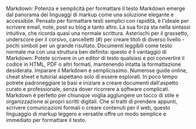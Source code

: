 Markdown: Potenza e semplicità per formattare il testo Markdown emerge dal panorama dei linguaggi di markup come una soluzione elegante e accessibile. Pensato per formattare testi semplici con rapidità, è l'ideale per scrivere email, note, post su blog e tanto altro. La sua forza sta nella sintassi intuitiva, che ricorda quasi una normale scrittura. Asterischi per il grassetto, underscore per il corsivo, cancelletti (#) per creare titoli di diverso livello - pochi simboli per un grande risultato. Documenti leggibili come testo normale ma con una struttura ben definita: questo è il vantaggio di Markdown. Potete scrivere in un editor di testo qualsiasi e poi convertire il codice in HTML, PDF o altri formati, mantenendo intatta la formattazione desiderata. Imparare il Markdown è semplicissimo. Numerose guide online, cheat sheet e tutorial aspettano solo di essere esplorati. In poco tempo potrete padroneggiare le basi e iniziare a creare documenti dall'aspetto curato e professionale, senza dover ricorrere a software complicati. Markdown è perfetto per chiunque voglia aggiungere un tocco di stile e organizzazione ai propri scritti digitali. Che si tratti di prendere appunti, scrivere comunicazioni formali o creare contenuti per il web, questo linguaggio di markup leggero e versatile offre un modo semplice e immediato per formattare il testo.